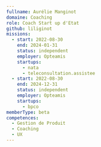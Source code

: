 ```yaml
---
fullname: Aurélie Manginot
domaine: Coaching
role: Coach Start up d'Etat
github: liliginot
missions:
  - start: 2022-08-30
    end: 2024-01-31
    status: independent
    employer: Opteamis
    startups:
      - nata
      - teleconsultation.assistee
  - start: 2022-08-30
    end: 2024-12-31
    status: independent
    employer: Opteamis
    startups:
      - bpco
memberType: beta
competences:
  - Gestion de Produit
  - Coaching
  - UX
---
```


